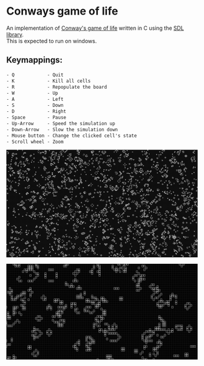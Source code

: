 # Conways game of life
An implementation of [Conway's game of life](https://en.wikipedia.org/wiki/Conway%27s_Game_of_Life) written in C using the [SDL library](https://www.libsdl.org/).</br>
This is expected to run on windows.

## Keymappings:
    - Q            - Quit
    - K            - Kill all cells
    - R            - Repopulate the board
    - W            - Up
    - A            - Left
    - S            - Down
    - D            - Right
    - Space        - Pause
    - Up-Arrow     - Speed the simulation up
    - Down-Arrow   - Slow the simulation down
    - Mouse button - Change the clicked cell's state
    - Scroll wheel - Zoom
![Alt text](example_pictures/conways_game_of_life.png?raw=true "Title")

![Alt text](example_pictures/life_animation.gif?raw=true "Title")
